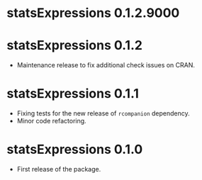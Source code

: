 # statsExpressions 0.1.2.9000

# statsExpressions 0.1.2

  - Maintenance release to fix additional check issues on CRAN.

# statsExpressions 0.1.1

  - Fixing tests for the new release of `rcompanion` dependency.
  - Minor code refactoring.

# statsExpressions 0.1.0

  - First release of the package.
